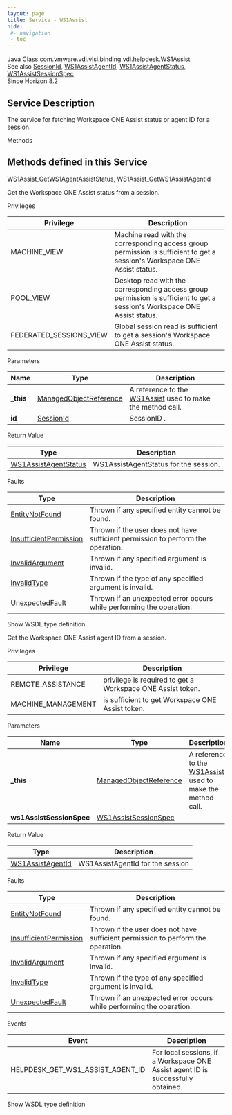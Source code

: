 ```yaml
---
layout: page
title: Service - WS1Assist
hide:
 #- navigation
 - toc
---
```


  
   
  



Java Class
    com.vmware.vdi.vlsi.binding.vdi.helpdesk.WS1Assist  
See also
     [SessionId](vdi.entity.SessionId.md), [WS1AssistAgentId](vdi.helpdesk.WS1Assist.WS1AssistAgentId.md), [WS1AssistAgentStatus](vdi.helpdesk.WS1Assist.WS1AssistAgentStatus.md), [WS1AssistSessionSpec](vdi.helpdesk.WS1Assist.WS1AssistSessionSpec.md)  
Since 
    Horizon 8.2

  


## Service Description

The service for fetching Workspace ONE Assist status or agent ID for a session. 

Methods

Methods defined in this Service   
---  
WS1Assist_GetWS1AgentAssistStatus, WS1Assist_GetWS1AssistAgentId  
  



Get the Workspace ONE Assist status from a session. 

Privileges 

Privilege |  Description   
---|---  
MACHINE_VIEW|  Machine read with the corresponding access group permission is sufficient to get a session's Workspace ONE Assist status.   
POOL_VIEW|  Desktop read with the corresponding access group permission is sufficient to get a session's Workspace ONE Assist status.   
FEDERATED_SESSIONS_VIEW|  Global session read is sufficient to get a session's Workspace ONE Assist status.   
  


Parameters 

Name| Type| Description  
---|---|---  
**_this**| [ManagedObjectReference](vmodl.ManagedObjectReference.md)|  A reference to the [WS1Assist](vdi.helpdesk.WS1Assist.md) used to make the method call.   
**id**| [SessionId](vdi.entity.SessionId.md)|  SessionID .   
  
  


Return Value 

Type |  Description   
---|---  
[WS1AssistAgentStatus](vdi.helpdesk.WS1Assist.WS1AssistAgentStatus.md)| WS1AssistAgentStatus for the session.  
  


Faults 

Type |  Description   
---|---  
[EntityNotFound](vdi.fault.EntityNotFound.md)| Thrown if any specified entity cannot be found.  
[InsufficientPermission](vdi.fault.InsufficientPermission.md)| Thrown if the user does not have sufficient permission to perform the operation.  
[InvalidArgument](vdi.fault.InvalidArgument.md)| Thrown if any specified argument is invalid.  
[InvalidType](vdi.fault.InvalidType.md)| Thrown if the type of any specified argument is invalid.  
[UnexpectedFault](vdi.fault.UnexpectedFault.md)| Thrown if an unexpected error occurs while performing the operation.  
  
Show WSDL type definition

  
  
  



Get the Workspace ONE Assist agent ID from a session. 

Privileges 

Privilege |  Description   
---|---  
REMOTE_ASSISTANCE|  privilege is required to get a Workspace ONE Assist token.   
MACHINE_MANAGEMENT|  is sufficient to get Workspace ONE Assist token.   
  


Parameters 

Name| Type| Description  
---|---|---  
**_this**| [ManagedObjectReference](vmodl.ManagedObjectReference.md)|  A reference to the [WS1Assist](vdi.helpdesk.WS1Assist.md) used to make the method call.   
**ws1AssistSessionSpec**| [WS1AssistSessionSpec](vdi.helpdesk.WS1Assist.WS1AssistSessionSpec.md)|    
  
  


Return Value 

Type |  Description   
---|---  
[WS1AssistAgentId](vdi.helpdesk.WS1Assist.WS1AssistAgentId.md)| WS1AssistAgentId for the session  
  


Faults 

Type |  Description   
---|---  
[EntityNotFound](vdi.fault.EntityNotFound.md)| Thrown if any specified entity cannot be found.  
[InsufficientPermission](vdi.fault.InsufficientPermission.md)| Thrown if the user does not have sufficient permission to perform the operation.  
[InvalidArgument](vdi.fault.InvalidArgument.md)| Thrown if any specified argument is invalid.  
[InvalidType](vdi.fault.InvalidType.md)| Thrown if the type of any specified argument is invalid.  
[UnexpectedFault](vdi.fault.UnexpectedFault.md)| Thrown if an unexpected error occurs while performing the operation.  
  


Events 

Event |  Description   
---|---  
HELPDESK_GET_WS1_ASSIST_AGENT_ID|  For local sessions, if a Workspace ONE Assist agent ID is successfully obtained.   
  
Show WSDL type definition

  
  
  
  
  
  
  

